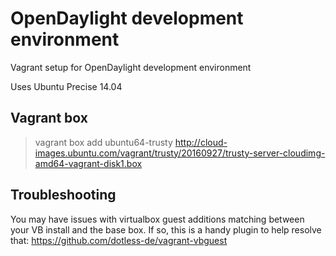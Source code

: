 OpenDaylight development environment
===========

Vagrant setup for OpenDaylight development environment

Uses Ubuntu Precise 14.04

## Vagrant box

> vagrant box add ubuntu64-trusty http://cloud-images.ubuntu.com/vagrant/trusty/20160927/trusty-server-cloudimg-amd64-vagrant-disk1.box

## Troubleshooting
You may have issues with virtualbox guest additions matching between your VB install and the base box.  If so, this is a handy plugin to help resolve that:
https://github.com/dotless-de/vagrant-vbguest

